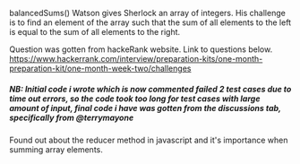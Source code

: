 balancedSums()
Watson gives Sherlock an array of integers. His challenge is to find an element of the array such that the sum of all elements to the left is equal to the sum of all elements to the right.

Question was gotten from hackeRank website. Link to questions below.
https://www.hackerrank.com/interview/preparation-kits/one-month-preparation-kit/one-month-week-two/challenges

<h5>NB: Initial code i wrote which is now commented failed 2 test cases due to time out errors, so the code took too long for test cases with large amount of input, final code i have was gotten from the discussions tab, specifically from @terrymayone</h5>

Found out about the reducer method in javascript and it's importance when summing array elements.